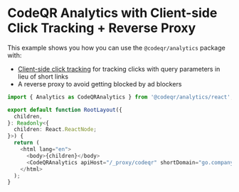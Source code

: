 # CodeQR Analytics with Client-side Click Tracking + Reverse Proxy

This example shows you how you can use the `@codeqr/analytics` package with:

- [Client-side click tracking](https://codeqr.io/docs/conversions/clicks/introduction#client-side-click-tracking) for tracking clicks with query parameters in lieu of short links
- A reverse proxy to avoid getting blocked by ad blockers

```ts app/layout.tsx
import { Analytics as CodeQRAnalytics } from '@codeqr/analytics/react';

export default function RootLayout({
  children,
}: Readonly<{
  children: React.ReactNode;
}>) {
  return (
    <html lang="en">
      <body>{children}</body>
      <CodeQRAnalytics apiHost="/_proxy/codeqr" shortDomain="go.company.com" />
    </html>
  );
}
```